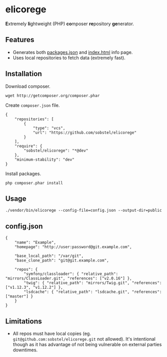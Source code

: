 elicorege
=========

**E**xtremely **li**ghtweight (PHP) **co**mposer **re**pository **ge**nerator.

Features
--------

* Generates both [packages.json](http://sobstel.org/elicorege/packages.json) and [index.html](http://sobstel.org/elicorege/example.html) info page.
* Uses local repositories to fetch data (extremely fast).

Installation
------------

Download composer.

    wget http://getcomposer.org/composer.phar

Create `composer.json` file.

    {
        "repositories": [
            {
                "type": "vcs",
                "url": "https://github.com/sobstel/elicorege"
            }
        ],
        "require": {
            "sobstel/elicorege": "*@dev"
        },
        "minimum-stability": "dev"
    }

Install packages.

    php composer.phar install

Usage
-----

    ./vendor/bin/elicorege --config-file=config.json --output-dir=public

config.json
-----------

    {
        "name": "Example",
        "homepage": "http://user:password@git.example.com",

        "base_local_path": "/var/git",
        "base_clone_path": "git@git.example.com",

        "repos": {
            "symfony/classloader": { "relative_path": "mirrors/ClassLoader.git", "references": ["v2.0.16"] },
            "twig": { "relative_path": "mirrors/Twig.git", "references": ["v1.12.3", "v1.12.2"] },
            "lsdcache": { "relative_path": "lsdcache.git", "references": ["master"] }
        }
    }

Limitations
-----------

* All repos must have local copies (eg. `git@github.com:sobstel/elicorege.git` not allowed). It's intentional though as it has advantage of not being vulnerable on external parties downtimes.
